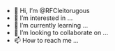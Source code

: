 - 👋 Hi, I’m @RFCleitorugous
- 👀 I’m interested in ...
- 🌱 I’m currently learning ...
- 💞️ I’m looking to collaborate on ...
- 📫 How to reach me ...

<!---
RFCleitorugous/RFCleitorugous is a ✨ special ✨ repository because its `README.md` (this file) appears on your GitHub profile.
You can click the Preview link to take a look at your changes.
--->
